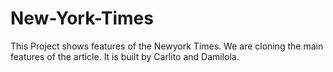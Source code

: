 # New-York-Times
This Project shows features of the Newyork Times.
We are cloning the main features of the article.
It is built by Carlito and Damilola.